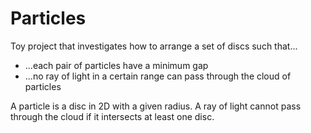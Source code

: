 # Particles

Toy project that investigates how to arrange a set of discs such that...

* ...each pair of particles have a minimum gap
* ...no ray of light in a certain range can pass through the cloud of particles

A particle is a disc in 2D with a given radius.
A ray of light cannot pass through the cloud if it intersects at least one disc.
